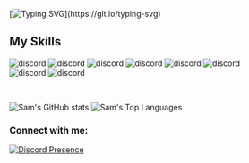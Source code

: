 [![Typing SVG](https://readme-typing-svg.herokuapp.com?font=Jetbrains+Mono&weight=600&pause=1000&color=F7F7F7&center=true&vCenter=true&width=435&lines=Hello+there%2C+I'm+Sam+Joe;Turning+coffee+into+code+since+2019;Code%2C+commit%2C+push%2C+repeat.;Trust+me%2C+I'm+an+engineer.)](https://git.io/typing-svg)


<h2>My Skills</h2>
<p>
<img alt="discord" src="https://img.shields.io/badge/JavaScript-F7DF1E?style=for-the-badge&logo=javascript&logoColor=black"/>
<img alt="discord" src="https://img.shields.io/badge/Node.js-43853D?style=for-the-badge&logo=node.js&logoColor=white" />
<img alt="discord" src="https://img.shields.io/badge/HTML5-E34F26?style=for-the-badge&logo=html5&logoColor=white" />
<img alt="discord" src="https://img.shields.io/badge/CSS3-1572B6?style=for-the-badge&logo=css3&logoColor=white" />
<img alt="discord" src="https://img.shields.io/badge/Python-14354C?style=for-the-badge&logo=python&logoColor=white" />
<img alt="discord" src="https://img.shields.io/badge/Express.js-404D59?style=for-the-badge" />

<br/>  
<img alt="discord" src="https://img.shields.io/badge/React-20232A?style=for-the-badge&logo=react&logoColor=61DAFB" />
<img alt="discord" src="https://img.shields.io/badge/MySQL-00000F?style=for-the-badge&logo=mysql&logoColor=white" />
</p>
</br>

![Sam's GitHub stats](https://github-readme-stats.vercel.app/api?username=KingRain&show_icons=true&theme=dark&card_width=500&hide_border=true)
![Sam's Top Languages](https://github-readme-stats.vercel.app/api/top-langs/?username=KingRain&layout=compact&theme=dark&card_width=500&hide_border=true)

<h3 align="left">Connect with me:</h3>

[![Discord Presence](https://lanyard.cnrad.dev/api/546690021571297280)](https://discord.com/users/546690021571297280)
